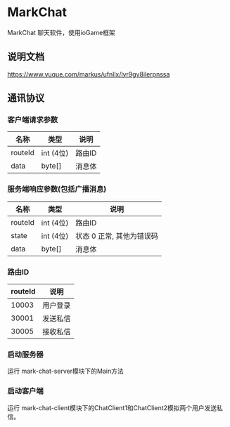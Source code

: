 # MarkChat
MarkChat 聊天软件，使用ioGame框架

## 说明文档
https://www.yuque.com/markus/ufnllx/lyr9gv8ilerpnssa

## 通讯协议
### 客户端请求参数

| 名称 |	类型 | 说明 |
| --- | ----| ----- |
| routeId |	int (4位) |	路由ID |
| data | byte[] |	消息体 |

### 服务端响应参数(包括广播消息)
| 名称 |	类型 | 说明 |
| --- | ---- | ------ |
|routeId|	int (4位)|	路由ID | 
|state|	int (4位)|	状态 0 正常, 其他为错误码|
|data|	byte[]|	消息体|

### 路由ID 
| routeId |	说明 |
| --- | ---- |
|10003|	用户登录|
|30001|	发送私信|
|30005|	接收私信|


### 启动服务器
运行 mark-chat-server模块下的Main方法

### 启动客户端
运行 mark-chat-client模块下的ChatClient1和ChatClient2模拟两个用户发送私信。 

